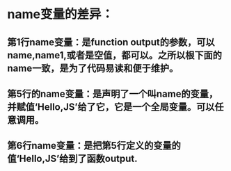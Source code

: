 # name变量的差异：
## 第1行name变量：是function output的参数，可以name,name1,或者是空值，都可以。之所以根下面的name一致，是为了代码易读和便于维护。
## 第5行的name变量：是声明了一个叫name的变量，并赋值‘Hello,JS’给了它，它是一个全局变量。可以任意调用。
## 第6行name变量：是把第5行定义的变量的值‘Hello,JS’给到了函数output.